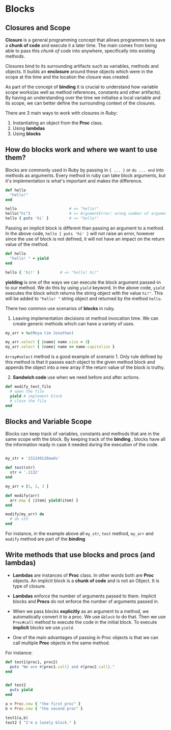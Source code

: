 # Blocks

## Closures and Scope

**Closure** is a general programming concept that allows programmers to save a **chunk of code** and execute it a later time. The main comes from being able to pass this *chunk of code* into anywhere, specifically into existing methods.

Closures bind to its surrounding artifacts such as variables, methods and objects. It builds an **enclosure** around these objects which were in the scope at the time and the location the closure was created.

As part of the concept of **binding** it is crucial to understand how variable scope works(as well as method references, constants and other artifacts). By having an understanding over the time we initialise a local variable and its scope, we can better define the surrounding context of the closures.

There are 3 main ways to work with closures in Ruby:

1. Instantiating an object from the **Proc** class.
2. Using **lambdas**
3. Using **blocks**

## How do blocks work and where we want to use them?

Blocks are commonly used in Ruby by passing in `{ ... }` or `do ... end` into methods as arguments. Every method in ruby can take block arguments, but it's implementation is what's important and makes the difference.

```ruby
def hello
  "hello!"
end

hello                       # => "hello!"
hello("hi")                 # => ArgumentError: wrong number of arguments (1 for 0)
hello { puts 'hi' }         # => "hello!"
```
Passing an implicit block is different than passing an argument to a method. In the above code, `hello { puts 'hi' }` will not raise an error, however since the use of block is not defined, it will not have an impact on the return value of the method.

```ruby
def hello
  "hello! " + yield
end

hello { 'hi!' }         # => "hello! hi!"
```
**yielding** is one of the ways we can execute the block argument passed-in to our method. We do this by using `yield` keyword. In the above code, `yield` executes the block which returns the string object with the value `hi!"`. This will be added to `"hello! "` string object and returned by the method `hello`.

There two common use scenarios of **blocks** in ruby.

1. Leaving implementation decisions ot method invocation time. We can create generic methods which can have a variety of uses.

```ruby
my_arr = %w(Moya tim Jonathan)

my_arr.select { |name| name.size > 3}
my_arr.select { |name| name == name.capitalize }
```
`Array#select` method is a good example of scenario 1. Only rule defined by this method is that it passes each object to the given method block and appends the object into a new array if the return value of the block is truthy.

2. **Sandwich code** use when we need before and after actions.

```ruby
def modify_text_file
  # open the file
  yield # implement block
  # close the file
end
```

## Blocks and Variable Scope

Blocks can keep track of variables, constants and methods that are in the same scope with the block. By keeping track of the **binding** , blocks have all the information ready in case it needed during the execution of the code.

```ruby

my_str = '231249120awds'

def test(str)
  str + '.1132'
end

my_arr = [1, 2, 3 ]

def modify(arr)
  arr.map { |item| yield(item) }
end

modify(my_arr) do
  # do sth
end
```
For instance, in the example above all `my_str`, `test` method, `my_arr` and `modify` method are part of the **binding**

## Write methods that use blocks and procs (and lambdas)

  * **Lambdas** are instances of **Proc** class. In other words both are **Proc** objects. An implicit block is a **chunk of code** and is not an Object. It is type of closure.

  * **Lambdas** enforce the number of arguments passed to them. Implicit blocks and **Procs** do not enforce the number of arguments passed in.

  * When we pass blocks **explicitly** as an argument to a method, we automatically convert it to a proc. We use `&block` to do that. Then we use `Proc#call` method to execute the code in the initial block. To execute **implicit** blocks we use `yield`.

  * One of the main advantages of passing in Proc objects is that we can call multiple **Proc** objects in the same method.

For instance:
```ruby
def test1(proc1, proc2)
  puts "We are #{proc1.call} and #{proc2.call}."
end


def test2
  puts yield
end

a = Proc.new { "the first proc" }
b = Proc.new { "the second proc" }

test1(a,b)
test2 { "I'm a lonely block." }
```
